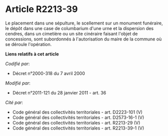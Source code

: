 # Article R2213-39

Le placement dans une sépulture, le scellement sur un monument funéraire, le dépôt dans une case de columbarium d'une urne et
la dispersion des cendres, dans un cimetière ou un site cinéraire faisant l'objet de concessions, sont subordonnés à
l'autorisation du maire de la commune où se déroule l'opération.

**Liens relatifs à cet article**

_Codifié par_:

  - Décret n°2000-318 du 7 avril 2000

_Modifié par_:

  - Décret n°2011-121 du 28 janvier 2011 - art. 36

_Cité par_:

  - Code général des collectivités territoriales - art. D2223-101 (V)
  - Code général des collectivités territoriales - art. D2573-16-1 (V)
  - Code général des collectivités territoriales - art. R2213-29 (V)
  - Code général des collectivités territoriales - art. R2213-39-1 (V)
